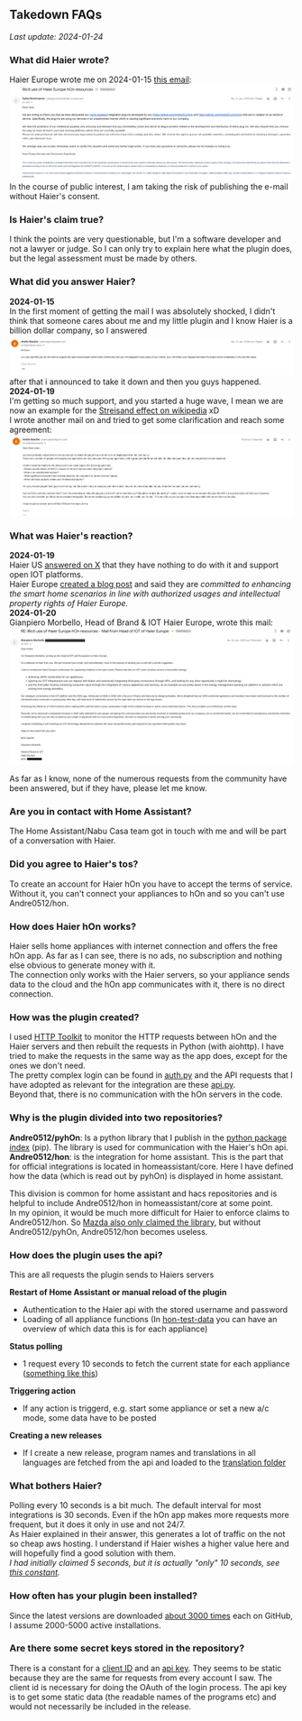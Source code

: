 ## Takedown FAQs

_Last update: 2024-01-24_

### What did Haier wrote?
Haier Europe wrote me on 2024-01-15 [this email](assets/takedown.eml):
![Screenshot of mail](assets/takedown.png)
In the course of public interest, I am taking the risk of publishing the e-mail without Haier's consent.

### Is Haier's claim true?
I think the points are very questionable, but I'm a software developer and not a lawyer or judge. So I can only try to explain here what the plugin does, but the legal assessment must be made by others.

### What did you answer Haier?
**2024-01-15**  
In the first moment of getting the mail I was absolutely shocked, I didn't think that someone cares about me and my little plugin and I know Haier is a billion dollar company, so I answered
![answer 1](assets/answer_1.png)
after that i announced to take it down and then you guys happened.  
**2024-01-19**  
I'm getting so much support, and you started a huge wave, I mean we are now an example for the [Streisand effect on wikipedia](https://en.wikipedia.org/wiki/List_of_Streisand_effect_examples#By_businesses) xD    
I wrote another mail on and tried to get some clarification and reach some agreement:
![answer 2](assets/answer_2.png)

### What was Haier's reaction?
**2024-01-19**  
Haier US [answered on X](https://www.reddit.com/r/homeassistant/comments/19a615l/haier_us_supports_home_assistant_and_open_iot/) that they have nothing to do with it and support open IOT platforms.  
Haier Europe [created a blog post](https://corporate.haier-europe.com/press-release/hon-app-a-message-about-our-iot-and-ecosystem-vision/) and said they are _committed to enhancing the smart home scenarios in line with authorized usages and intellectual property rights of Haier Europe._  
**2024-01-20**  
Gianpiero Morbello, Head of Brand & IOT Haier Europe, wrote this mail:
![haier response](assets/haier_response.png)  

As far as I know, none of the numerous requests from the community have been answered, but if they have, please let me know.
 
### Are you in contact with Home Assistant?
The Home Assistant/Nabu Casa team got in touch with me and will be part of a conversation with Haier.

### Did you agree to Haier's tos?
To create an account for Haier hOn you have to accept the terms of service. Without it, you can't connect your appliances to hOn and so you can't use Andre0512/hon.

### How does Haier hOn works?
Haier sells home appliances with internet connection and offers the free hOn app. As far as I can see, there is no ads, no subscription and nothing else obvious to generate money with it.  
The connection only works with the Haier servers, so your appliance sends data to the cloud and the hOn app communicates with it, there is no direct connection.

### How was the plugin created?
I used [HTTP Toolkit](https://httptoolkit.com/) to monitor the HTTP requests between hOn and the Haier servers and then rebuilt the requests in Python (with aiohttp). I have tried to make the requests in the same way as the app does, except for the ones we don't need.  
The pretty complex login can be found in [auth.py](https://github.com/Andre0512/pyhOn/blob/main/pyhon/connection/auth.py) and the API requests that I have adopted as relevant for the integration are these [api.py](https://github.com/Andre0512/pyhOn/blob/main/pyhon/connection/api.py).  
Beyond that, there is no communication with the hOn servers in the code.

### Why is the plugin divided into two repositories?
**Andre0512/pyhOn**: Is a python library that I publish in the [python package index](https://pypi.org/project/pyhOn/) (pip). The library is used for communication with the Haier's hOn api.  
**Andre0512/hon**: is the integration for home assistant. This is the part that for official integrations is located in homeassistant/core. Here I have defined how the data (which is read out by pyhOn) is displayed in home assistant.   

This division is common for home assistant and hacs repositories and is helpful to include Andre0512/hon in homeassistant/core at some point.  
In my opinion, it would be much more difficult for Haier to enforce claims to Andre0512/hon. So [Mazda also only claimed the library](https://www.home-assistant.io/blog/2023/10/13/removal-of-mazda-connected-services-integration/), but without Andre0512/pyhOn, Andre0512/hon becomes useless.

### How does the plugin uses the api?
This are all requests the plugin sends to Haiers servers  

**Restart of Home Assistant or manual reload of the plugin**
- Authentication to the Haier api with the stored username and password
- Loading of all appliance functions (In [hon-test-data](https://github.com/Andre0512/hon-test-data/tree/main/test_data) you can have an overview of which data this is for each appliance)

**Status polling**
- 1 request every 10 seconds to fetch the current state for each appliance ([something like this](https://github.com/Andre0512/hon-test-data/blob/main/test_data/ac_312/appliance_data.json))

**Triggering action**
- If any action is triggerd, e.g. start some appliance or set a new a/c mode, some data have to be posted

**Creating a new releases**
- If I create a new release, program names and translations in all languages are fetched from the api and loaded to the [translation folder](https://github.com/Andre0512/hon/tree/main/custom_components/hon/translations)

### What bothers Haier?
Polling every 10 seconds is a bit much. The default interval for most integrations is 30 seconds. Even if the hOn app makes more requests more frequent, but it does it only in use and not 24/7.  
As Haier explained in their answer, this generates a lot of traffic on the not so cheap aws hosting. I understand if Haier wishes a higher value here and will hopefully find a good solution with them.  
_I had initially claimed 5 seconds, but it is actually "only" 10 seconds, see [this constant](https://github.com/Andre0512/hon/blob/main/custom_components/hon/const.py#L10)._

### How often has your plugin been installed?
Since the latest versions are downloaded [about 3000 times](https://tooomm.github.io/github-release-stats/?username=Andre0512&repository=hon) each on GitHub, I assume 2000-5000 active installations.

### Are there some secret keys stored in the repository?
There is a constant for a [client ID](https://github.com/Andre0512/pyhOn/blob/main/pyhon/const.py) and an [api key](https://github.com/Andre0512/pyhOn/blob/main/pyhon/const.py). They seems to be static because they are the same for requests from every account I saw.
The client id is necessary for doing the OAuth of the login process. The api key is to get some static data (the readable names of the programs etc) and would not necessarily be included in the release.
